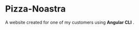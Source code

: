 # Pizza-Noastra
<p> A website created for one of my customers using <strong>Angular CLI</strong> .</p>
